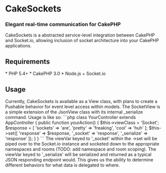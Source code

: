 # CakeSockets
<h3>Elegant real-time communication for CakePHP</h3>

CakeSockets is a abstracted service-level integration between CakePHP and Socket.io, allowing inclusion of socket architecture into your CakePHP applications.

<h2>Requirements</h2>
* PHP 5.4+
* CakePHP 3.0
* Node.js + Socket.io

<h2>Usage</h2>
Currently, CakeSockets is available as a View class, with plans to create a Pushable behavior for event level access within models.  The SocketView is a simple extension of the JsonView class with its internal _serialize command.  Usage is like so:
```php
class YourController extends AppController
{
  public function yourAction()
  {
    $this->viewClass = 'Socket';
    $response = [
      'sockets' => 'are',
      'pretty' => 'freaking',
      'cool' => 'huh'
    ];
    $this->set([
      'response' => $response,
      '_socket' => 'response',
      '_serialize' => 'response'
    ]);
  }
}
```
The viewVar keyed to '_socket' within the ->set will be piped over to the Socket.io instance and socketed down to the appropriate namespaces and rooms (TODO: add namespace and room scoping).  The viewVar keyed to '_serialize' will be serialized and returned as a typical JSON responding endpoint would.  This gives us the ability to determine different behaviors for what data is delegated to where.

